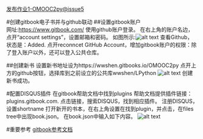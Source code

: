 [发布作业1-OMOOC2py@issue5](https://github.com/OpenMindClub/OMOOC2py/issues/5)

#创建gitbook电子书并与github联动
##设置gitbook账户    
    网址:https://www.gitbook.com/
    使用github账户登录。
    在右上角的账户名边，点开“account settings”，设置邮箱和密码。
    如图所示:![alt text](https://www.gitbook.com/book/wwshen/omooc2py/edit#/edit/master/account%20settings.jpg "account settings")
    查看Github，状态是：Added. 
    点开reconncet GitHub Account，增加gitbook账户的权限：除了登入账户以外，还可以登入公共仓库。

##创建新书
    设置新书地址设为https://wwshen.gitbooks.io/OMOOC2py
    点开上方的github按钮，选择库到之前设立的公共库wwshen/LPython
    ![alt text](https://www.gitbook.com/book/wwshen/omooc2py/edit#/edit/master/github.jpg "github press")
    创建新书成功。



#配置DISQUS插件
    在gitbook帮助文档中找到plugins
    帮助文档提供插件链接：plugins.gitbook.com.
    点击链接，搜索DISQUS，找到相应插件。
    注册DISQUS，设置shortname
    打开新开的书本，在右上角设置在找到plugin，并点击，在files tree中出现book.json。
    在book.json中输入如下内容。
    ![alt text](https://www.gitbook.com/book/wwshen/omooc2py/edit#/edit/master/discus%E6%8F%92%E4%BB%B6.jpg "disqus plugin")

#重要参考
[gitbook参考文档](https://help.gitbook.com/)